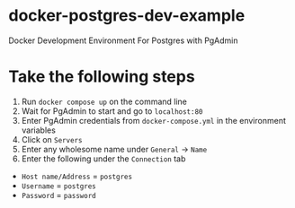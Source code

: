 # docker-postgres-dev-example
Docker Development Environment For Postgres with PgAdmin

# Take the following steps
1. Run `docker compose up` on the command line
2. Wait for PgAdmin to start and go to `localhost:80`
3. Enter PgAdmin credentials from `docker-compose.yml` in the environment variables
4. Click on `Servers`
5. Enter any wholesome name under `General` -> `Name`
6. Enter the following under the `Connection` tab
* `Host name/Address` = `postgres`
* `Username` = `postgres`
* `Password` = `password`
